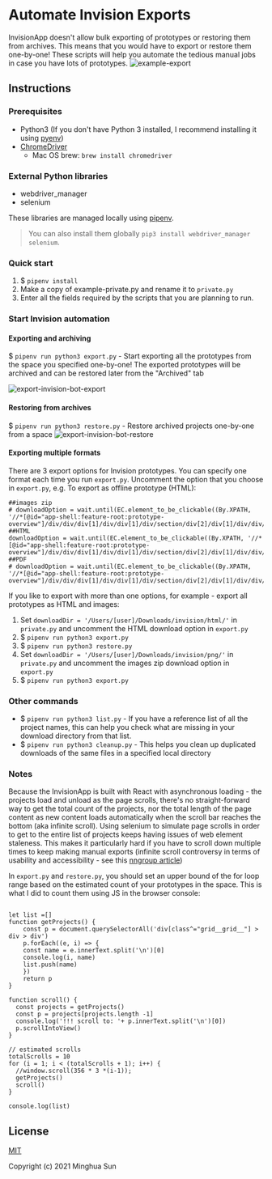 # Automate Invision Exports

InvisionApp doesn't allow bulk exporting of prototypes or restoring them from archives. This means that you would have to export or restore them one-by-one! These scripts will help you automate the tedious manual jobs in case you have lots of prototypes.
![example-export](https://i.imgur.com/cs2Q4WJ.png)

## Instructions
### Prerequisites
- Python3 (If you don't have Python 3 installed, I recommend installing it using [pyenv](https://github.com/pyenv/pyenv))
- [ChromeDriver](https://chromedriver.chromium.org/downloads)
  - Mac OS brew: `brew install chromedriver`

### External Python libraries
- webdriver_manager
- selenium

These libraries are managed locally using [pipenv](https://pypi.org/project/pipenv/).
>You can also install them globally `pip3 install webdriver_manager selenium`.


### Quick start
1. $ `pipenv install`
2. Make a copy of example-private.py and rename it to `private.py`
3. Enter all the fields required by the scripts that you are planning to run.

### Start Invision automation
#### Exporting and archiving

$ `pipenv run python3 export.py` - Start exporting all the prototypes from the space you specified one-by-one! The exported prototypes will be archived and can be restored later from the "Archived" tab

![export-invision-bot-export](/assets/export-invision-bot-export.gif)

#### Restoring from archives
$ `pipenv run python3 restore.py` - Restore archived projects one-by-one from a space
![export-invision-bot-restore](https://i.imgur.com/D20wM1P.gif)

#### Exporting multiple formats
There are 3 export options for Invision prototypes. You can specify one format each time you run `export.py`. Uncomment the option that you choose in `export.py`, e.g. To export as offline prototype (HTML):
```
##images zip
# downloadOption = wait.until(EC.element_to_be_clickable((By.XPATH, '//*[@id="app-shell:feature-root:prototype-overview"]/div/div/div[1]/div/div[1]/div/section/div[2]/div[1]/div/div/div/ul/li[5]/div/ul/li[3]/div/button')))
##HTML
downloadOption = wait.until(EC.element_to_be_clickable((By.XPATH, '//*[@id="app-shell:feature-root:prototype-overview"]/div/div/div[1]/div/div[1]/div/section/div[2]/div[1]/div/div/div/ul/li[5]/div/ul/li[2]/div/button')))
##PDF
# downloadOption = wait.until(EC.element_to_be_clickable((By.XPATH, '//*[@id="app-shell:feature-root:prototype-overview"]/div/div/div[1]/div/div[1]/div/section/div[2]/div[1]/div/div/div/ul/li[5]/div/ul/li[1]/div/button')))
```
If you like to export with more than one options, for example - export all prototypes as HTML and images:
1. Set `downloadDir = '/Users/[user]/Downloads/invision/html/'` in `private.py`
and uncomment the HTML download option in `export.py`
2. $ `pipenv run python3 export.py`
3. $ `pipenv run python3 restore.py`
4. Set `downloadDir = '/Users/[user]/Downloads/invision/png/'` in `private.py` and uncomment the images zip download option in `export.py`
5. $ `pipenv run python3 export.py`

### Other commands
- $ `pipenv run python3 list.py` - If you have a reference list of all the project names, this can help you check what are missing in your download directory from that list.
- $ `pipenv run python3 cleanup.py` - This helps you clean up duplicated downloads of the same files in a specified local directory

### Notes
Because the InvisionApp is built with React with asynchronous loading - the projects load and unload as the page scrolls, there's no straight-forward way to get the total count of the projects, nor the total length of the page content as new content loads automatically when the scroll bar reaches the bottom (aka infinite scroll). Using selenium to simulate page scrolls in order to get to the entire list of projects keeps having issues of web element staleness. This  makes it particularly hard if you have to scroll down multiple times to keep making manual exports (infinite scroll controversy in terms of usability and accessibility - see this [nngroup article](https://www.nngroup.com/articles/infinite-scrolling))

In `export.py` and `restore.py`, you should set an upper bound of the for loop range based on the estimated count of your prototypes in the space. This is what I did to count them using JS in the browser console:

```

let list =[]
function getProjects() {
    const p = document.querySelectorAll('div[class^="grid__grid__"] > div > div')
    p.forEach((e, i) => {
  	const name = e.innerText.split('\n')[0]
  	console.log(i, name)
  	list.push(name)
    })
    return p
}

function scroll() {
  const projects = getProjects()
  const p = projects[projects.length -1]
  console.log('!!! scroll to: '+ p.innerText.split('\n')[0])
  p.scrollIntoView()
}

// estimated scrolls
totalScrolls = 10
for (i = 1; i < (totalScrolls + 1); i++) {
  //window.scroll(356 * 3 *(i-1));
  getProjects()
  scroll()
}

console.log(list)
```

## License
[MIT](./LICENSE)

Copyright (c) 2021 Minghua Sun
